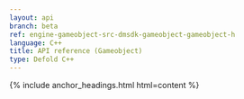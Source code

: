 ```yaml
---
layout: api
branch: beta
ref: engine-gameobject-src-dmsdk-gameobject-gameobject-h
language: C++
title: API reference (Gameobject)
type: Defold C++
---
```

{% include anchor_headings.html html=content %}